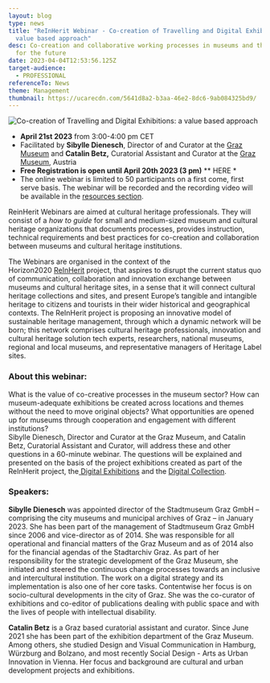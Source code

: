 ```yaml
---
layout: blog
type: news
title: "ReInHerit Webinar - Co-creation of Travelling and Digital Exhibitions: a
  value based approach"
desc: Co-creation and collaborative working processes in museums and their value
  for the future
date: 2023-04-04T12:53:56.125Z
target-audience:
  - PROFESSIONAL
referenceTo: News
theme: Management
thumbnail: https://ucarecdn.com/5641d8a2-b3aa-46e2-8dc6-9ab084325bd9/
---
```

![Co-creation of Travelling and Digital Exhibitions: a value based approach](https://ucarecdn.com/62694ba2-73b2-4e03-b87c-ac9e2d1e00e5/ "Co-creation of Travelling and Digital Exhibitions: a value based approach")

* **April 21st 2023** from 3:00-4:00 pm CET
* Facilitated by **Sibylle Dienesch**, Director of and Curator at the [Graz Museum](https://www.grazmuseum.at) and **Catalin Betz,** Curatorial Assistant and Curator at the [Graz Museum](https://www.grazmuseum.at), Austria
* **Free Registration is open until April 20th 2023 (3 pm)** \*\* HERE *
* The online webinar is limited to 50 participants on a first come, first serve basis. The webinar will be recorded and the recording video will be available in the [resources section](https://reinherit-hub.eu/webinars).

ReinHerit Webinars are aimed at cultural heritage professionals. They will consist of a *how to guide* for small and medium-sized museum and cultural heritage organizations that documents processes, provides instruction, technical requirements and best practices for co-creation and collaboration between museums and cultural heritage institutions.

The Webinars are organised in the context of the  Horizon2020 [ReInHerit](https://www.reinherit.eu) project, that aspires to disrupt the current status quo of communication, collaboration and innovation exchange between museums and cultural heritage sites, in a sense that it will connect cultural heritage collections and sites, and present Europe’s tangible and intangible heritage to citizens and tourists in their wider historical and geographical contexts. The ReInHerit project is proposing an innovative model of sustainable heritage management, through which a dynamic network will be born; this network comprises cultural heritage professionals, innovation and cultural heritage solution tech experts, researchers, national museums, regional and local museums, and representative managers of Heritage Label sites. 

### About this webinar:

What is the value of co-creative processes in the museum sector? How can museum-adequate exhibitions be created across locations and themes without the need to move original objects? What opportunities are opened up for museums through cooperation and engagement with different institutions?\
Sibylle Dienesch, Director and Curator at the Graz Museum, and Catalin Betz, Curatorial Assistant and Curator, will address these and other questions in a 60-minute webinar. The questions will be explained and presented on the basis of the project exhibitions created as part of the ReInHerit project, the[ Digital Exhibitions](https://reinherit-hub.eu/exhibitions) and the [Digital Collection](https://collection.reinherit-hub.eu).

### Speakers:

**Sibylle Dienesch** was appointed director of the Stadtmuseum Graz GmbH – comprising the city museums and municipal archives of Graz – in January 2023. She has been part of the management of Stadtmuseum Graz GmbH since 2006 and vice-director as of 2014. She was responsible for all operational and financial matters of the Graz Museum and as of 2014 also for the financial agendas of the Stadtarchiv Graz. As part of her responsibility for the strategic development of the Graz Museum, she initiated and steered the continuous change processes towards an inclusive and intercultural institution. The work on a digital strategy and its implementation is also one of her core tasks. Contentwise her focus is on socio-cultural developments in the city of Graz. She was the co-curator of exhibitions and co-editor of publications dealing with public space and with the lives of people with intellectual disability.

**Catalin Betz** is a Graz based curatorial assistant and curator. Since June 2021 she has been part of the exhibition department of the Graz Museum. Among others, she studied Design and Visual Communication in Hamburg, Würzburg and Bolzano, and most recently Social Design - Arts as Urban Innovation in Vienna. Her focus and background are cultural and urban development projects and exhibitions.